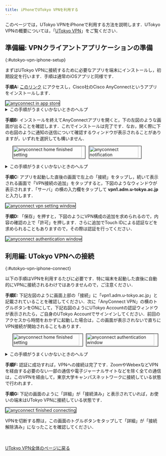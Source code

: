 ```yaml
---
title: iPhoneでUTokyo VPNを利用する 
---
```


このページでは，UTokyo VPNをiPhoneで利用する方法を説明します．UTokyo VPNの概要については，「[UTokyo VPN](.)」をご覧ください．

## 準備編: VPNクライアントアプリケーションの準備
{:#utokyo-vpn-iphone-setup}

まずはUTokyo VPNに接続するために必要なアプリを端末にインストールし，初期設定を行います．手順は通常のiOSアプリと同様です．

**手順A:** [このリンク](https://apps.apple.com/jp/app/cisco-anyconnect/id1135064690) にアクセスし，Cisco社のCisco AnyConnectというアプリをインストールします．

<img src="img/iphone01-app-store.png" alt="anyconnect in app store" style="margin:auto; border:solid 1px black;" />

<details>
  <summary>この手順がうまくいかないときのヘルプ</summary>
  <ul>
    <li><strong>「これに対するアクセス権がありません」または「You don’t have access to this」というエラーが表示される場合</strong>：
      {% include utokyo_vpn/faq-prepare01.md %}
    </li>
  </ul>
  これらを確認して，それでもうまくいかなければ，<a href="/support/">サポート窓口</a>に相談してください．
</details>

**手順B:** インストールを終えてAnyConnectアプリを開くと，下の左図のような画面が出ることを確認します．これでインストールは完了です．なお，開く際に下の右図のように通知の送信について確認するウィンドウが表示されることがありますが，いずれを選択しても構いません．

<ul style="display: flex;">
<li style="list-style: none;">
  <img src="img/iphone02-setup_home.png" alt="anyconnect home finished setting" style="margin:auto; width:95%; border:solid 1px black;" /></li>
<li style="list-style: none;">
  <img src="img/iphone03-setup_home_popup_notify.png" alt="anyconnect notification" style="margin:auto; width:95%; border:solid 1px black;" /></li>
</ul>

<details>
  <summary>この手順がうまくいかないときのヘルプ</summary>
  <ul>
    <li><strong>「セッション管理データベースを更新できません」または「Unable to update the session management database」と表示されダウンロードページが表示されない場合</strong>：
      {% include utokyo_vpn/faq-prepare02.md %}
    </li>
  </ul>
  これらを確認して，それでもうまくいかなければ，<a href="/support/">サポート窓口</a>に相談してください．
</details>

**手順C:** アプリを起動した直後の画面で左上の「接続」をタップし，続いて表示される画面で「VPN接続の追加」をタップすると，下図のようなウィンドウが表示されます．「サーバ」の横の入力欄をタップして **vpn1.adm.u-tokyo.ac.jp** と入力します．

<img src="img/iphone04-setup_home_connections_add-vpn-connection.png" alt="anyconnect vpn setting window" style="margin:auto; border:solid 1px black;" />

**手順D:** 「保存」を押すと，下図のようにVPN構成の追加を求められるので，内容の確認の上で「許可」を押します．さらに追加でTouch IDによる認証などを求められることもありますので，その際は認証を行ってください．

<img src="img/iphone05-setup_home_connections_add-vpn-connection_popup_config.png" alt="anyconnect authentication window" style="margin:auto; border:solid 1px black;" />


## 利用編: UTokyo VPNへの接続
{:#utokyo-vpn-iphone-connect}

以下の手順はVPNを利用するたびに必要です．特に端末を起動した直後に自動的にVPNに接続されるわけではありませんので，ご注意ください．

**手順E:** 下記左図のように画面上部の「接続」に「vpn1.adm.u-tokyo.ac.jp」と記載されていることを確認してください．次に「AnyConnect VPN」の横のトグルボタンをONにして，下記右図のようにUTokyo Accountの認証ウィンドウが表示されたら，ご自身のUTokyo Accountでサインインしてください．前回のアクセスから時間をおかずに起動した場合は，この画面が表示されないで直ちにVPN接続が開始されることもあります．

<ul style="display: flex;">
<li style="list-style: none;">
  <img src="img/iphone06-home_disconnected.png" alt="anyconnect home finished setting" style="margin:auto; width:95%; border:solid 1px black;" /></li>
<li style="list-style: none;">
  <img src="img/iphone07-signin_.png" alt="anyconnect authentication window" style="margin:auto; width:95%; border:solid 1px black;" /></li>
</ul>

<details>
  <summary>この手順がうまくいかないときのヘルプ</summary>
  <ul>
    <li><strong>「AnyConnect profile settings mandate a single local user, but multiple local users are currently logged into your computer. A VPN connection will not be established」というエラーが出て接続できない場合</strong>：
      {% include utokyo_vpn/faq-prepare04.md %}
    </li>
  </ul>
  これらを確認して，それでもうまくいかなければ，<a href="/support/">サポート窓口</a>に相談してください．
</details>

**手順F:** 認証に成功すれば，VPNへの接続は完了です．ZoomやWebexなどVPNを経由する必要のない一部の通信や電子ジャーナルサイトなどを除く全ての通信は，このVPNを経由して，東京大学キャンパスネットワークに接続している状態で行われます．

**手順G:** 下記の画面のように「詳細」が「接続済み」と表示されていれば，お使いの端末はUTokyo VPNに接続している状態です．

<img src="img/iphone08-home_connected.png" alt="anyconnect finished connecting" style="margin:auto; border:solid 1px black;" />

VPNを切断する際は，この画面のトグルボタンをタップして「詳細」が「接続解除済み」になったことを確認してください．

<br>
<br>
<a href="index" target="_blank">UTokyo VPN全体のページに戻る</a>
